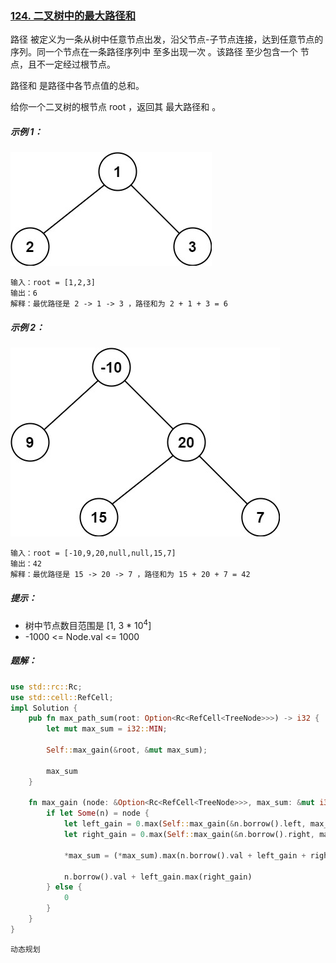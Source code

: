 ### [124. 二叉树中的最大路径和](https://leetcode.cn/problems/binary-tree-maximum-path-sum/)

路径 被定义为一条从树中任意节点出发，沿父节点-子节点连接，达到任意节点的序列。同一个节点在一条路径序列中 至多出现一次 。该路径 至少包含一个 节点，且不一定经过根节点。

路径和 是路径中各节点值的总和。

给你一个二叉树的根节点 root ，返回其 最大路径和 。



##### 示例 1：
![img.png](img.png)
```
输入：root = [1,2,3]
输出：6
解释：最优路径是 2 -> 1 -> 3 ，路径和为 2 + 1 + 3 = 6
```

##### 示例 2：
![img_1.png](img_1.png)
```
输入：root = [-10,9,20,null,null,15,7]
输出：42
解释：最优路径是 15 -> 20 -> 7 ，路径和为 15 + 20 + 7 = 42
```

##### 提示：
- 树中节点数目范围是 [1, 3 * 10<sup>4</sup>]
- -1000 <= Node.val <= 1000

##### 题解：
```rust
use std::rc::Rc;
use std::cell::RefCell;
impl Solution {
    pub fn max_path_sum(root: Option<Rc<RefCell<TreeNode>>>) -> i32 {
        let mut max_sum = i32::MIN;

        Self::max_gain(&root, &mut max_sum);

        max_sum
    }

    fn max_gain (node: &Option<Rc<RefCell<TreeNode>>>, max_sum: &mut i32) -> i32 {
        if let Some(n) = node {
            let left_gain = 0.max(Self::max_gain(&n.borrow().left, max_sum));
            let right_gain = 0.max(Self::max_gain(&n.borrow().right, max_sum));

            *max_sum = (*max_sum).max(n.borrow().val + left_gain + right_gain);

            n.borrow().val + left_gain.max(right_gain)
        } else {
            0
        }
    }
}
```

`动态规划`
